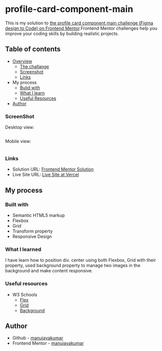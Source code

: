 # profile-card-component-main
 This is my solution to [the profile card component main challenge (Figma design to Code) on Frontend Mentor](https://www.frontendmentor.io/challenges/profile-card-component-cfArpWshJ).Frontend Mentor challenges help you improve your coding skills by building realistic projects.
## Table of contents
- [Overview](https://github.com/manujayakumar/profile-card-component-main)
  - [The challange](https://github.com/manujayakumar/profile-card-component-main)
  - [Screenshot](#Screenshot)
  - [Links](#Links)
- My process
  - [Bulid with](#Bulid-with)
  - [What I learn](#What-I-Learned)
  - [Useful Resources](#Useful-Resources)
- [Author](#Author)
### ScreenShot
Desktop view:

![]()

Mobile view:

![]()
### Links
- Solution URL: [Frontend Mentor Solution]()
- Live Site URL: [Live Site at Vercel](https://profile-card-component-main-neon.vercel.app/)
## My process
### Built with
- Semantic HTML5 markup
- Flexbox
- Grid
- Transform property
- Responsive Design
### What I learned
I have learn how to position div. center using both Flexbox, Grid with their property, used background property to manage two images in the background and make content responsive. 
### Useful resources
- W3 Schools 
  - [Flex](https://www.w3schools.com/css/css3_flexbox.asp) 
  - [Grid](https://www.w3schools.com/css/css_grid.asp) 
  - [Background](https://www.w3schools.com/css/css3_backgrounds.asp)
## Author
- Github - [manujayakumar](https://github.com/manujayakumar)
- Frontend Mentor - [manujayakumar](https://www.frontendmentor.io/profile/manujayakumar)


